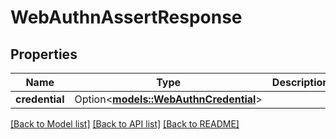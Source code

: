 # WebAuthnAssertResponse

## Properties

Name | Type | Description | Notes
------------ | ------------- | ------------- | -------------
**credential** | Option<[**models::WebAuthnCredential**](WebAuthnCredential.md)> |  | [optional]

[[Back to Model list]](../README.md#documentation-for-models) [[Back to API list]](../README.md#documentation-for-api-endpoints) [[Back to README]](../README.md)


